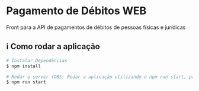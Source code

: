 # Pagamento de Débitos WEB
Front para a API de pagamentos de débitos de pessoas físicas e jurídicas

## :information_source: Como rodar a aplicação

```bash
# Instalar Dependências
$ npm install

# Rodar o server (OBS: Rodar a aplicação utilizando o npm run start, para assim ativar o proxy configurado)
$ npm run start
```

